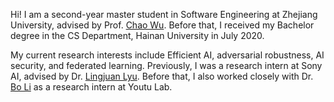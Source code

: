 Hi! I am a second-year master student in Software Engineering at Zhejiang University, advised by Prof. [Chao Wu](https://scholar.google.com.hk/citations?user=gpTPt58AAAAJ&hl=zh-CN). Before that, I received my Bachelor degree in the CS Department, Hainan University in July 2020.

My current research interests include Efficient AI, adversarial robustness, AI security, and federated learning. Previously, I was a research intern at Sony AI, advised by Dr. [Lingjuan Lyu](https://scholar.google.com.hk/citations?user=0Om30ZUAAAAJ&hl=zh-CN&oi=ao). Before that, I also worked closely with Dr. [Bo Li](https://scholar.google.com.hk/citations?user=NVzQ87sAAAAJ&hl=zh-CN&oi=sra) as a research intern at Youtu Lab.
